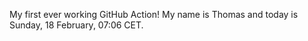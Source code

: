 My first ever working GitHub Action!
My name is Thomas and today is Sunday, 18 February, 07:06 CET. 
